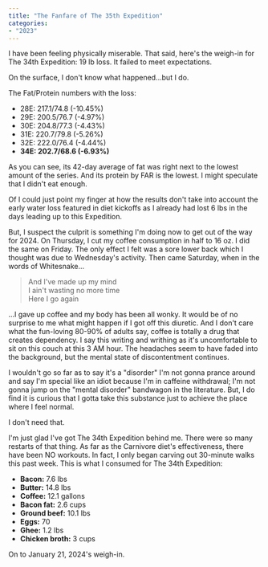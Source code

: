 ```yaml
---
title: "The Fanfare of The 35th Expedition"
categories:
- "2023"
--- 
```


I have been feeling physically miserable.  That said, here's the weigh-in for The 34th Expedition: 19 lb loss.  It failed to meet expectations.

On the surface, I don't know what happened...but I do.

The Fat/Protein numbers with the loss:

* 28E: 217.1/74.8 (-10.45%) 
* 29E: 200.5/76.7 (-4.97%)
* 30E: 204.8/77.3 (-4.43%)
* 31E: 220.7/79.8 (-5.26%)
* 32E: 222.0/76.4 (-4.44%)
* **34E: 202.7/68.6 (-6.93%)**

As you can see, its 42-day average of fat was right next to the lowest amount of the series.  And its protein by FAR is the lowest.  I might speculate that I didn't eat enough.

Of I could just point my finger at how the results don't take into account the early water loss featured in diet kickoffs as I already had lost 6 lbs in the days leading up to this Expedition.

But, I suspect the culprit is something I'm doing now to get out of the way for 2024.  On Thursday, I cut my coffee consumption in half to 16 oz.  I did the same on Friday.  The only effect I felt was a sore lower back which I thought was due to Wednesday's activity.  Then came Saturday, when in the words of Whitesnake...

> And I've made up my mind  
I ain't wasting no more time   
Here I go again   

...I gave up coffee and my body has been all wonky.  It would be of no surprise to me what might happen if I got off this diuretic.  And I don't care what the fun-loving 80-90% of adults say, coffee is totally a drug that creates dependency.  I say this writing and writhing as it's uncomfortable to sit on this couch at this 3 AM hour.  The headaches seem to have faded into the background, but the mental state of discontentment continues.   

I wouldn't go so far as to say it's a "disorder"  I'm not gonna prance around and say I'm special like an idiot because I'm in caffeine withdrawal; I'm not gonna jump on the "mental disorder" bandwagon in the literature.  But, I do find it is curious that I gotta take this substance just to achieve the place where I feel normal.

I don't need that. 

I'm just glad I've got The 34th Expedition behind me.  There were so many restarts of that thing.  As far as the Carnivore diet's effectiveness, there have been NO workouts.  In fact, I only began carving out 30-minute walks this past week.  This is what I consumed for The 34th Expedition:

* **Bacon:** 7.6 lbs
* **Butter:** 14.8 lbs
* **Coffee:** 12.1 gallons
* **Bacon fat:** 2.6 cups
* **Ground beef:** 10.1 lbs
* **Eggs:** 70
* **Ghee:** 1.2 lbs
* **Chicken broth:** 3 cups

On to January 21, 2024's weigh-in.
